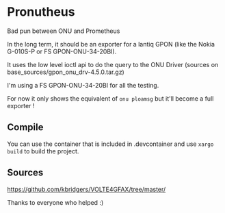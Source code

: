 # Pronutheus

Bad pun between ONU and Prometheus

In the long term, it should be an exporter for a lantiq GPON (like the Nokia G-010S-P or FS GPON-ONU-34-20BI).

It uses the low level ioctl api to do the query to the ONU Driver (sources on base_sources/gpon_onu_drv-4.5.0.tar.gz)

I'm using a FS GPON-ONU-34-20BI for all the testing.

For now it only shows the equivalent of `onu ploamsg` but it'll become a full exporter !

## Compile

You can use the container that is included in .devcontainer and use `xargo build` to build the project.

## Sources
https://github.com/kbridgers/VOLTE4GFAX/tree/master/

Thanks to everyone who helped :)
